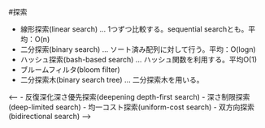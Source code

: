 #探索
- 線形探索(linear search) ... 1つずつ比較する。sequential searchとも。平均：O(n)
- 二分探索(binary search) ... ソート済み配列に対して行う。平均：O(logn)
- ハッシュ探索(bash-based search) ... ハッシュ関数を利用する。平均O(1)
- ブルームフィルタ(bloom filter)
- 二分探索木(binary search tree) ... 二分探索木を用いる。


<--  - 反復深化深さ優先探索(deepening depth-first search)
    - 深さ制限探索(deep-limited search)
    - 均一コスト探索(uniform-cost search)
    - 双方向探索(bidirectional search)
-->